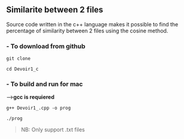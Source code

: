 ## Similarite between 2 files

Source code written in the c++ language makes it possible to find the percentage of similarity between 2 files using the cosine method.

### - To download from github 
```
git clone 

cd Devoir1_c
```
### - To build and run for mac
 -->**gcc is requiered**
``` 
g++ Devoir1_.cpp -o prog

./prog
```
> NB: Only support .txt files
